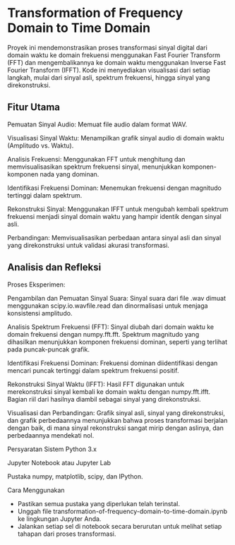 # Transformation of Frequency Domain to Time Domain
Proyek ini mendemonstrasikan proses transformasi sinyal digital dari domain waktu ke domain frekuensi menggunakan Fast Fourier Transform (FFT) dan mengembalikannya ke domain waktu menggunakan Inverse Fast Fourier Transform (IFFT). Kode ini menyediakan visualisasi dari setiap langkah, mulai dari sinyal asli, spektrum frekuensi, hingga sinyal yang direkonstruksi.

## Fitur Utama
Pemuatan Sinyal Audio: Memuat file audio dalam format WAV.

Visualisasi Sinyal Waktu: Menampilkan grafik sinyal audio di domain waktu (Amplitudo vs. Waktu).

Analisis Frekuensi: Menggunakan FFT untuk menghitung dan memvisualisasikan spektrum frekuensi sinyal, menunjukkan komponen-komponen nada yang dominan.

Identifikasi Frekuensi Dominan: Menemukan frekuensi dengan magnitudo tertinggi dalam spektrum.

Rekonstruksi Sinyal: Menggunakan IFFT untuk mengubah kembali spektrum frekuensi menjadi sinyal domain waktu yang hampir identik dengan sinyal asli.

Perbandingan: Memvisualisasikan perbedaan antara sinyal asli dan sinyal yang direkonstruksi untuk validasi akurasi transformasi.

## Analisis dan Refleksi
Proses Eksperimen:

Pengambilan dan Pemuatan Sinyal Suara: Sinyal suara dari file .wav dimuat menggunakan scipy.io.wavfile.read dan dinormalisasi untuk menjaga konsistensi amplitudo.

Analisis Spektrum Frekuensi (FFT): Sinyal diubah dari domain waktu ke domain frekuensi dengan numpy.fft.fft. Spektrum magnitudo yang dihasilkan menunjukkan komponen frekuensi dominan, seperti yang terlihat pada puncak-puncak grafik.

Identifikasi Frekuensi Dominan: Frekuensi dominan diidentifikasi dengan mencari puncak tertinggi dalam spektrum frekuensi positif.

Rekonstruksi Sinyal Waktu (IFFT): Hasil FFT digunakan untuk merekonstruksi sinyal kembali ke domain waktu dengan numpy.fft.ifft. Bagian riil dari hasilnya diambil sebagai sinyal yang direkonstruksi.

Visualisasi dan Perbandingan: Grafik sinyal asli, sinyal yang direkonstruksi, dan grafik perbedaannya menunjukkan bahwa proses transformasi berjalan dengan baik, di mana sinyal rekonstruksi sangat mirip dengan aslinya, dan perbedaannya mendekati nol.

Persyaratan Sistem
Python 3.x

Jupyter Notebook atau Jupyter Lab

Pustaka numpy, matplotlib, scipy, dan IPython.

Cara Menggunakan
* Pastikan semua pustaka yang diperlukan telah terinstal.
* Unggah file transformation-of-frequency-domain-to-time-domain.ipynb ke lingkungan Jupyter Anda.
* Jalankan setiap sel di notebook secara berurutan untuk melihat setiap tahapan dari proses transformasi.
